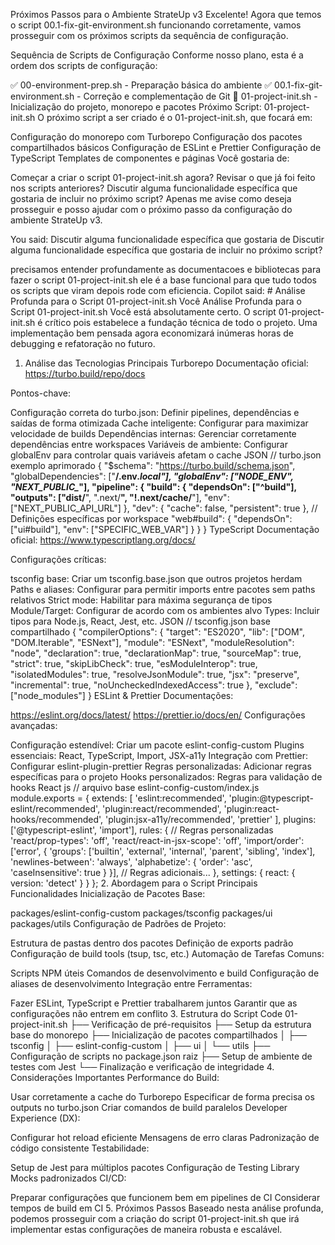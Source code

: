 Próximos Passos para o Ambiente StrateUp v3
Excelente! Agora que temos o script 00.1-fix-git-environment.sh funcionando corretamente, vamos prosseguir com os próximos scripts da sequência de configuração.

Sequência de Scripts de Configuração
Conforme nosso plano, esta é a ordem dos scripts de configuração:

✅ 00-environment-prep.sh - Preparação básica do ambiente
✅ 00.1-fix-git-environment.sh - Correção e complementação de Git
🔄 01-project-init.sh - Inicialização do projeto, monorepo e pacotes
Próximo Script: 01-project-init.sh
O próximo script a ser criado é o 01-project-init.sh, que focará em:

Configuração do monorepo com Turborepo
Configuração dos pacotes compartilhados básicos
Configuração de ESLint e Prettier
Configuração de TypeScript
Templates de componentes e páginas
Você gostaria de:

Começar a criar o script 01-project-init.sh agora?
Revisar o que já foi feito nos scripts anteriores?
Discutir alguma funcionalidade específica que gostaria de incluir no próximo script?
Apenas me avise como deseja prosseguir e posso ajudar com o próximo passo da configuração do ambiente StrateUp v3.

You said: Discutir alguma funcionalidade específica que gostaria de
Discutir alguma funcionalidade específica que gostaria de incluir no próximo script?

precisamos entender profundamente as documentacoes e bibliotecas para fazer o script 01-project-init.sh ele é a base funcional para que tudo todos os scripts que viram depois rode com eficiencia.
Copilot said: # Análise Profunda para o Script 01-project-init.sh Você
Análise Profunda para o Script 01-project-init.sh
Você está absolutamente certo. O script 01-project-init.sh é crítico pois estabelece a fundação técnica de todo o projeto. Uma implementação bem pensada agora economizará inúmeras horas de debugging e refatoração no futuro.

1. Análise das Tecnologias Principais
Turborepo
Documentação oficial: https://turbo.build/repo/docs

Pontos-chave:

Configuração correta do turbo.json: Definir pipelines, dependências e saídas de forma otimizada
Cache inteligente: Configurar para maximizar velocidade de builds
Dependências internas: Gerenciar corretamente dependências entre workspaces
Variáveis de ambiente: Configurar globalEnv para controlar quais variáveis afetam o cache
JSON
// turbo.json exemplo aprimorado
{
  "$schema": "https://turbo.build/schema.json",
  "globalDependencies": ["**/.env.*local"],
  "globalEnv": ["NODE_ENV", "NEXT_PUBLIC_*"],
  "pipeline": {
    "build": {
      "dependsOn": ["^build"],
      "outputs": ["dist/**", ".next/**", "!.next/cache/**"],
      "env": ["NEXT_PUBLIC_API_URL"]
    },
    "dev": {
      "cache": false,
      "persistent": true
    },
    // Definições específicas por workspace
    "web#build": {
      "dependsOn": ["ui#build"],
      "env": ["SPECIFIC_WEB_VAR"]
    }
  }
}
TypeScript
Documentação oficial: https://www.typescriptlang.org/docs/

Configurações críticas:

tsconfig base: Criar um tsconfig.base.json que outros projetos herdam
Paths e aliases: Configurar para permitir imports entre pacotes sem paths relativos
Strict mode: Habilitar para máxima segurança de tipos
Module/Target: Configurar de acordo com os ambientes alvo
Types: Incluir tipos para Node.js, React, Jest, etc.
JSON
// tsconfig.json base compartilhado
{
  "compilerOptions": {
    "target": "ES2020",
    "lib": ["DOM", "DOM.Iterable", "ESNext"],
    "module": "ESNext",
    "moduleResolution": "node",
    "declaration": true,
    "declarationMap": true,
    "sourceMap": true,
    "strict": true,
    "skipLibCheck": true,
    "esModuleInterop": true,
    "isolatedModules": true,
    "resolveJsonModule": true,
    "jsx": "preserve",
    "incremental": true,
    "noUncheckedIndexedAccess": true
  },
  "exclude": ["node_modules"]
}
ESLint & Prettier
Documentações:

https://eslint.org/docs/latest/
https://prettier.io/docs/en/
Configurações avançadas:

Configuração estendível: Criar um pacote eslint-config-custom
Plugins essenciais: React, TypeScript, Import, JSX-a11y
Integração com Prettier: Configurar eslint-plugin-prettier
Regras personalizadas: Adicionar regras específicas para o projeto
Hooks personalizados: Regras para validação de hooks React
js
// arquivo base eslint-config-custom/index.js
module.exports = {
  extends: [
    'eslint:recommended',
    'plugin:@typescript-eslint/recommended',
    'plugin:react/recommended',
    'plugin:react-hooks/recommended',
    'plugin:jsx-a11y/recommended',
    'prettier'
  ],
  plugins: ['@typescript-eslint', 'import'],
  rules: {
    // Regras personalizadas
    'react/prop-types': 'off',
    'react/react-in-jsx-scope': 'off',
    'import/order': ['error', {
      'groups': ['builtin', 'external', 'internal', 'parent', 'sibling', 'index'],
      'newlines-between': 'always',
      'alphabetize': { 'order': 'asc', 'caseInsensitive': true }
    }],
    // Regras adicionais...
  },
  settings: {
    react: {
      version: 'detect'
    }
  }
};
2. Abordagem para o Script
Principais Funcionalidades
Inicialização de Pacotes Base:

packages/eslint-config-custom
packages/tsconfig
packages/ui
packages/utils
Configuração de Padrões de Projeto:

Estrutura de pastas dentro dos pacotes
Definição de exports padrão
Configuração de build tools (tsup, tsc, etc.)
Automação de Tarefas Comuns:

Scripts NPM úteis
Comandos de desenvolvimento e build
Configuração de aliases de desenvolvimento
Integração entre Ferramentas:

Fazer ESLint, TypeScript e Prettier trabalharem juntos
Garantir que as configurações não entrem em conflito
3. Estrutura do Script
Code
01-project-init.sh
├── Verificação de pré-requisitos
├── Setup da estrutura base do monorepo
├── Inicialização de pacotes compartilhados
│   ├── tsconfig
│   ├── eslint-config-custom
│   ├── ui
│   └── utils
├── Configuração de scripts no package.json raiz
├── Setup de ambiente de testes com Jest
└── Finalização e verificação de integridade
4. Considerações Importantes
Performance do Build:

Usar corretamente a cache do Turborepo
Especificar de forma precisa os outputs no turbo.json
Criar comandos de build paralelos
Developer Experience (DX):

Configurar hot reload eficiente
Mensagens de erro claras
Padronização de código consistente
Testabilidade:

Setup de Jest para múltiplos pacotes
Configuração de Testing Library
Mocks padronizados
CI/CD:

Preparar configurações que funcionem bem em pipelines de CI
Considerar tempos de build em CI
5. Próximos Passos
Baseado nesta análise profunda, podemos prosseguir com a criação do script 01-project-init.sh que irá implementar estas configurações de maneira robusta e escalável.